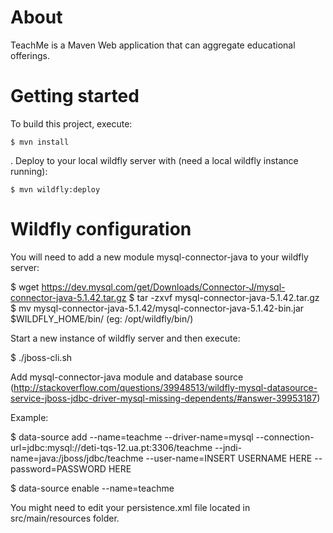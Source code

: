 # About

TeachMe is a Maven Web application that can aggregate educational offerings.

# Getting started

To build this project, execute:

	$ mvn install 
  .
Deploy to your local wildfly server with (need a local wildfly instance running):

	$ mvn wildfly:deploy
  
  
# Wildfly configuration

You will need to add a new module mysql-connector-java to your wildfly server:

  $ wget https://dev.mysql.com/get/Downloads/Connector-J/mysql-connector-java-5.1.42.tar.gz
  $ tar -zxvf mysql-connector-java-5.1.42.tar.gz 
  $ mv mysql-connector-java-5.1.42/mysql-connector-java-5.1.42-bin.jar $WILDFLY_HOME/bin/ (eg: /opt/wildfly/bin/)
  
Start a new instance of wildfly server and then execute:
  
  $ ./jboss-cli.sh 
  
Add mysql-connector-java module and database source (http://stackoverflow.com/questions/39948513/wildfly-mysql-datasource-service-jboss-jdbc-driver-mysql-missing-dependents/#answer-39953187)

Example: 

  $ data-source add --name=teachme --driver-name=mysql --connection-url=jdbc:mysql://deti-tqs-12.ua.pt:3306/teachme --jndi-name=java:/jboss/jdbc/teachme --user-name=INSERT USERNAME HERE --password=PASSWORD HERE

  $ data-source enable --name=teachme

You might need to edit your persistence.xml file located in src/main/resources folder.


  
